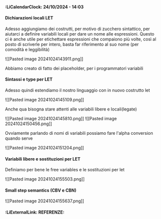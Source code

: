 #### :LiCalendarClock:  24/10/2024 - 14:03

#### Dichiarazioni locali LET

Adesso aggiungiamo dei costrutti, per motivo di zucchero sintattico, per aiutarci a definire variabili locali per dare un nome alle espressioni. Questo ci è anche utile per etichettare espressioni che compaiono più volte, così al posto di scriverle per intero, basta far riferimento al suo nome (per comodità e leggibilità)

![[Pasted image 20241024143911.png]]

Abbiamo creato di fatto dei placeholder, per i programmatori variabili
#### Sintassi e type per LET

Adesso quindi estendiamo il nostro linguaggio con in nuovo costrutto let

![[Pasted image 20241024145109.png]]

Anche qua bisogna stare attenti alle variabili libere e locali(legate)

![[Pasted image 20241024145810.png]]
![[Pasted image 20241024150456.png]]

Ovviamente parlando di nomi di variabili possiamo fare l'alpha conversion quando serve

![[Pasted image 20241024151204.png]]

#### Variabili libere e sostituzioni per LET

Definiamo per bene le free variables e le sostituzioni per let

![[Pasted image 20241024155503.png]]

#### Small step semantics (CBV e CBN)

![[Pasted image 20241024155637.png]]
#### :LiExternalLink: REFERENZE: